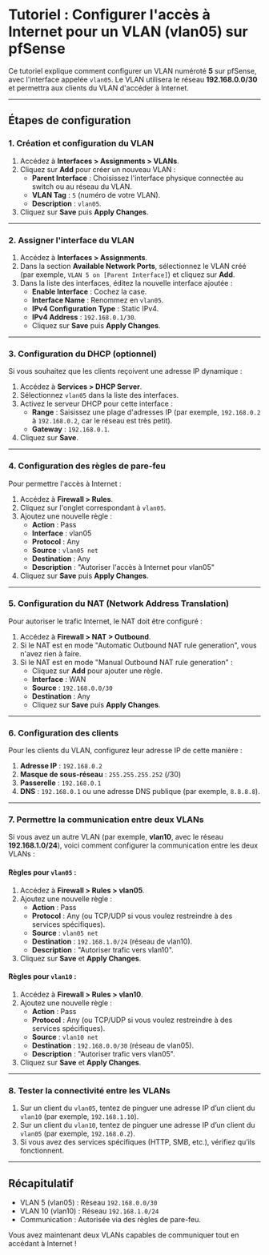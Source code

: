 # Tutoriel : Configurer l'accès à Internet pour un VLAN (vlan05) sur pfSense

Ce tutoriel explique comment configurer un VLAN numéroté **5** sur pfSense, avec l'interface appelée `vlan05`. Le VLAN utilisera le réseau **192.168.0.0/30** et permettra aux clients du VLAN d'accéder à Internet.

---

## Étapes de configuration

### 1. Création et configuration du VLAN

1. Accédez à **Interfaces > Assignments > VLANs**.
2. Cliquez sur **Add** pour créer un nouveau VLAN :
   - **Parent Interface** : Choisissez l'interface physique connectée au switch ou au réseau du VLAN.
   - **VLAN Tag** : `5` (numéro de votre VLAN).
   - **Description** : `vlan05`.
3. Cliquez sur **Save** puis **Apply Changes**.

---

### 2. Assigner l'interface du VLAN

1. Accédez à **Interfaces > Assignments**.
2. Dans la section **Available Network Ports**, sélectionnez le VLAN créé (par exemple, `VLAN 5 on [Parent Interface]`) et cliquez sur **Add**.
3. Dans la liste des interfaces, éditez la nouvelle interface ajoutée :
   - **Enable Interface** : Cochez la case.
   - **Interface Name** : Renommez en `vlan05`.
   - **IPv4 Configuration Type** : Static IPv4.
   - **IPv4 Address** : `192.168.0.1/30`.
   - Cliquez sur **Save** puis **Apply Changes**.

---

### 3. Configuration du DHCP (optionnel)

Si vous souhaitez que les clients reçoivent une adresse IP dynamique :

1. Accédez à **Services > DHCP Server**.
2. Sélectionnez `vlan05` dans la liste des interfaces.
3. Activez le serveur DHCP pour cette interface :
   - **Range** : Saisissez une plage d'adresses IP (par exemple, `192.168.0.2` à `192.168.0.2`, car le réseau est très petit).
   - **Gateway** : `192.168.0.1`.
4. Cliquez sur **Save**.

---

### 4. Configuration des règles de pare-feu

Pour permettre l'accès à Internet :

1. Accédez à **Firewall > Rules**.
2. Cliquez sur l'onglet correspondant à `vlan05`.
3. Ajoutez une nouvelle règle :
   - **Action** : Pass
   - **Interface** : vlan05
   - **Protocol** : Any
   - **Source** : `vlan05 net`
   - **Destination** : Any
   - **Description** : "Autoriser l'accès à Internet pour vlan05"
4. Cliquez sur **Save** puis **Apply Changes**.

---

### 5. Configuration du NAT (Network Address Translation)

Pour autoriser le trafic Internet, le NAT doit être configuré :

1. Accédez à **Firewall > NAT > Outbound**.
2. Si le NAT est en mode "Automatic Outbound NAT rule generation", vous n'avez rien à faire.
3. Si le NAT est en mode "Manual Outbound NAT rule generation" :
   - Cliquez sur **Add** pour ajouter une règle.
   - **Interface** : WAN
   - **Source** : `192.168.0.0/30`
   - **Destination** : Any
   - Cliquez sur **Save** puis **Apply Changes**.

---

### 6. Configuration des clients

Pour les clients du VLAN, configurez leur adresse IP de cette manière :

1. **Adresse IP** : `192.168.0.2`
2. **Masque de sous-réseau** : `255.255.255.252` (/30)
3. **Passerelle** : `192.168.0.1`
4. **DNS** : `192.168.0.1` ou une adresse DNS publique (par exemple, `8.8.8.8`).

---

### 7. Permettre la communication entre deux VLANs

Si vous avez un autre VLAN (par exemple, **vlan10**, avec le réseau **192.168.1.0/24**), voici comment configurer la communication entre les deux VLANs :

#### Règles pour `vlan05` :
1. Accédez à **Firewall > Rules > vlan05**.
2. Ajoutez une nouvelle règle :
   - **Action** : Pass
   - **Protocol** : Any (ou TCP/UDP si vous voulez restreindre à des services spécifiques).
   - **Source** : `vlan05 net`
   - **Destination** : `192.168.1.0/24` (réseau de vlan10).
   - **Description** : "Autoriser trafic vers vlan10".
3. Cliquez sur **Save** et **Apply Changes**.

#### Règles pour `vlan10` :
1. Accédez à **Firewall > Rules > vlan10**.
2. Ajoutez une nouvelle règle :
   - **Action** : Pass
   - **Protocol** : Any (ou TCP/UDP si vous voulez restreindre à des services spécifiques).
   - **Source** : `vlan10 net`
   - **Destination** : `192.168.0.0/30` (réseau de vlan05).
   - **Description** : "Autoriser trafic vers vlan05".
3. Cliquez sur **Save** et **Apply Changes**.

---

### 8. Tester la connectivité entre les VLANs

1. Sur un client du `vlan05`, tentez de pinguer une adresse IP d’un client du `vlan10` (par exemple, `192.168.1.10`).
2. Sur un client du `vlan10`, tentez de pinguer une adresse IP d’un client du `vlan05` (par exemple, `192.168.0.2`).
3. Si vous avez des services spécifiques (HTTP, SMB, etc.), vérifiez qu’ils fonctionnent.

---

## Récapitulatif

- VLAN 5 (vlan05) : Réseau `192.168.0.0/30`
- VLAN 10 (vlan10) : Réseau `192.168.1.0/24`
- Communication : Autorisée via des règles de pare-feu.

Vous avez maintenant deux VLANs capables de communiquer tout en accédant à Internet !

